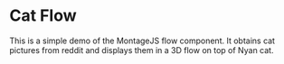# Cat Flow

This is a simple demo of the MontageJS flow component. It obtains cat pictures from reddit and displays them in a 3D flow on top of Nyan cat.
